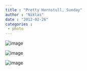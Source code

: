 ```yaml
---
title : "Pretty Hornstull, Sunday"
author : "Niklas"
date : "2012-02-26"
categories : 
 - photo
---
```


![image](https://niklasblog.com/wp-content/wpid-CameraZOOM-20120226154824351.jpg "CameraZOOM-20120226154824351.jpg")

![image](https://niklasblog.com/wp-content/wpid-CameraZOOM-20120226154831187.jpg "CameraZOOM-20120226154831187.jpg")

![image](https://niklasblog.com/wp-content/wpid-CameraZOOM-20120226155153163.jpg "CameraZOOM-20120226155153163.jpg")
